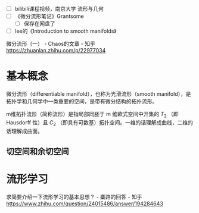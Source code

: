 

* [ ] bilibili课程视频，南京大学 流形与几何
* [ ] 《微分流形笔记》Grantsome
  * [ ] 保存在网盘了
* [ ] lee的《Introduction to smooth manifolds》

微分流形（一） - Chaos的文章 - 知乎 https://zhuanlan.zhihu.com/p/22977034

# 基本概念

微分流形（differentiable manifold），也称为光滑流形（smooth manifold），是拓扑学和几何学中一类重要的空间，是带有微分结构的拓扑流形。

m维拓扑流形（简称流形）是指局部同胚于 m 维欧式空间中开集的 $T_2$ （即 Hausdorff 性）且 $C_2$ （即具有可数基）拓扑空间。一维的话理解成曲线，二维的话理解成曲面。





## 切空间和余切空间





# 流形学习

求简要介绍一下流形学习的基本思想？ - 麋路的回答 - 知乎 https://www.zhihu.com/question/24015486/answer/194284643
